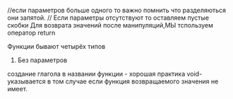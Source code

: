 //если параметров больше одного то важно помнить что разделяються они запятой.
// Если параметры отсутствуют то оставляем пустые скобки
Для возврата значений после манипуляций,МЫ тспользуем оператор return

Функции бывают четырёх типов
1) Без параметров 

cоздание глагола в названии функции - хорошая практика
void-указывается в том случае если функция возвращаемого значения не имеет.